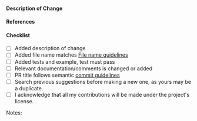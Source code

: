 #### Description of Change

<!--
Thank you for your Pull Request. Please provide a description above and review
the requirements below.

Contributors guide: https://github.com/TheAlgorithms/C/blob/master/CONTRIBUTING.md
-->

#### References
<!-- Add any reference to previous pull-request or issue -->

#### Checklist
<!-- Remove items that do not apply. For completed items, change [ ] to [x]. -->

- [ ] Added description of change
- [ ] Added file name matches [File name guidelines](https://github.com/TheAlgorithms/C/blob/master/CONTRIBUTING.md#File-Name-guidelines)
- [ ] Added tests and example, test must pass
- [ ] Relevant documentation/comments is changed or added
- [ ] PR title follows semantic [commit guidelines](https://github.com/TheAlgorithms/C/blob/master/CONTRIBUTING.md#Commit-Guidelines)
- [ ] Search previous suggestions before making a new one, as yours may be a duplicate.
- [ ] I acknowledge that all my contributions will be made under the project's license.

Notes: <!-- Please add a one-line description for developers or pull request viewers -->
